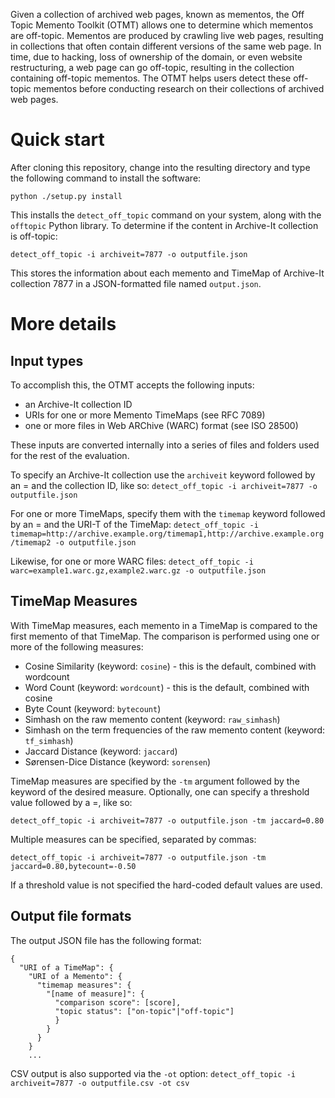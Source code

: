 Given a collection of archived web pages, known as mementos, the Off Topic Memento Toolkit (OTMT) allows one to determine which mementos are off-topic. Mementos are produced by crawling live web pages, resulting in collections that often contain different versions of the same web page. In time, due to hacking, loss of ownership of the domain, or even website restructuring, a web page can go off-topic, resulting in the collection containing off-topic mementos. The OTMT helps users detect these off-topic mementos before conducting research on their collections of archived web pages.

# Quick start

After cloning this repository, change into the resulting directory and type the following command to install the software:

`python ./setup.py install`

This installs the `detect_off_topic` command on your system, along with the `offtopic` Python library. To determine if the content in Archive-It collection is off-topic:

`detect_off_topic -i archiveit=7877 -o outputfile.json`

This stores the information about each memento and TimeMap of Archive-It collection 7877 in a JSON-formatted file named `output.json`.

# More details

## Input types
To accomplish this, the OTMT accepts the following inputs:
* an Archive-It collection ID
* URIs for one or more Memento TimeMaps (see RFC 7089)
* one or more files in Web ARChive (WARC) format (see ISO 28500)

These inputs are converted internally into a series of files and folders used for the rest of the evaluation.

To specify an Archive-It collection use the `archiveit` keyword followed by an = and the collection ID, like so:
`detect_off_topic -i archiveit=7877 -o outputfile.json`

For one or more TimeMaps, specify them with the `timemap` keyword followed by an = and the URI-T of the TimeMap:
`detect_off_topic -i timemap=http://archive.example.org/timemap1,http://archive.example.org/timemap2 -o outputfile.json`

Likewise, for one or more WARC files:
`detect_off_topic -i warc=example1.warc.gz,example2.warc.gz -o outputfile.json`

## TimeMap Measures
With TimeMap measures, each memento in a TimeMap is compared to the first memento of that TimeMap. The comparison is performed using one or more of the following measures:
* Cosine Similarity (keyword: `cosine`) - this is the default, combined with wordcount
* Word Count (keyword: `wordcount`) - this is the default, combined with cosine
* Byte Count (keyword: `bytecount`)
* Simhash on the raw memento content (keyword: `raw_simhash`)
* Simhash on the term frequencies of the raw memento content (keyword: `tf_simhash`)
* Jaccard Distance (keyword: `jaccard`)
* Sørensen-Dice Distance (keyword: `sorensen`)

TimeMap measures are specified by the `-tm` argument followed by the keyword of the desired measure. Optionally, one can specify a threshold value followed by a =, like so:

`detect_off_topic -i archiveit=7877 -o outputfile.json -tm jaccard=0.80`

Multiple measures can be specified, separated by commas:

`detect_off_topic -i archiveit=7877 -o outputfile.json -tm jaccard=0.80,bytecount=-0.50`

If a threshold value is not specified the hard-coded default values are used.

## Output file formats

The output JSON file has the following format:
```
{
  "URI of a TimeMap": {
    "URI of a Memento": {
      "timemap measures": {
        "[name of measure]": {
          "comparison score": [score],
          "topic status": ["on-topic"|"off-topic"]
          }
        }
      }
    }
    ...
```

CSV output is also supported via the `-ot` option:
`detect_off_topic -i archiveit=7877 -o outputfile.csv -ot csv`
